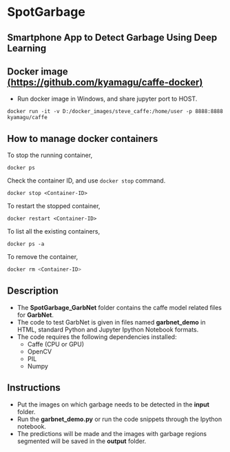 SpotGarbage
===========
Smartphone App to Detect Garbage Using Deep Learning
----------------------------------------------------
## Docker image [(https://github.com/kyamagu/caffe-docker)](https://github.com/kyamagu/caffe-docker)
* Run docker image in Windows, and share jupyter port to HOST.
```
docker run -it -v D:/docker_images/steve_caffe:/home/user -p 8888:8888 kyamagu/caffe
```
## How to manage docker containers

To stop the running container,

```
docker ps
```

Check the container ID, and use `docker stop` command.

```
docker stop <Container-ID>
```

To restart the stopped container,

```
docker restart <Container-ID>
```

To list all the existing containers,

```
docker ps -a
```

To remove the container,

```bash
docker rm <Container-ID>
```

## Description
* The **SpotGarbage_GarbNet** folder contains the caffe model related files for **GarbNet**.
* The code to test GarbNet is given in files named **garbnet_demo** in HTML, standard Python and Jupyter Ipython Notebook formats.
* The code requires the following dependencies installed:
  * Caffe (CPU or GPU)
  * OpenCV
  * PIL
  * Numpy

## Instructions
* Put the images on which garbage needs to be detected in the **input** folder.
* Run the **garbnet_demo.py** or run the code snippets through the Ipython notebook.
* The predictions will be made and the images with garbage regions segmented will be saved in the **output** folder.



